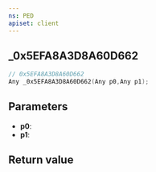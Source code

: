 ```yaml
---
ns: PED
apiset: client
---
```

## _0x5EFA8A3D8A60D662

```c
// 0x5EFA8A3D8A60D662
Any _0x5EFA8A3D8A60D662(Any p0,Any p1);
```


## Parameters
* **p0**:
* **p1**:

## Return value

